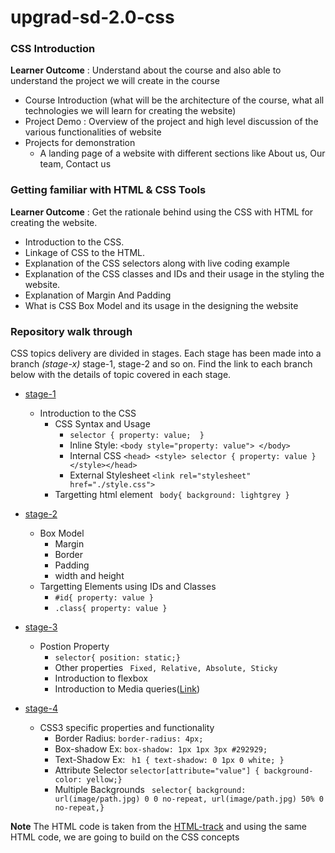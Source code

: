# upgrad-sd-2.0-css
### CSS Introduction
**Learner Outcome** : Understand about the course and also able to understand the project we will create in the course
 - Course Introduction (what will be the architecture of the course, what all technologies we will learn for creating the website)
 - Project Demo : Overview of the project and high level discussion of the various functionalities of website
 - Projects for demonstration
    - A landing page of a website with different sections like About us, Our  team, Contact us
### Getting familiar with HTML & CSS Tools 
**Learner Outcome** : Get the rationale behind using the CSS with HTML for creating the website.

  - Introduction to the CSS.
  - Linkage of CSS to the HTML.
  - Explanation of the CSS selectors along with live coding example
  - Explanation of the CSS classes and IDs and their usage in the styling the website.
  - Explanation of Margin And Padding
  - What is CSS Box Model and its usage in the designing the website

### Repository walk through
CSS topics delivery are divided in stages. Each stage has been made into a branch *(stage-x)* stage-1, stage-2 and so on. Find the link to each branch below with the details of topic covered in each stage. 

  - [stage-1]
    -  Introduction to the CSS
        - CSS Syntax and Usage
          -  ```selector { property: value;  }```
          -  Inline Style: ``` <body style="property: value"> </body> ```
          -  Internal CSS ```<head> <style> selector { property: value } </style></head>```
          -  External Stylesheet ```<link rel="stylesheet" href="./style.css">```
        -  Targetting html element ``` body{ background: lightgrey }```
     
  - [stage-2]
    - Box Model 
        - Margin
        - Border
        - Padding
        - width and height
    - Targetting Elements using IDs and Classes
        - ```#id{ property: value }```
        - ```.class{ property: value } ```

 - [stage-3]
    - Postion Property
        - ``` selector{ position: static;} ```
        - Other properties ``` Fixed, Relative, Absolute, Sticky```
        - Introduction to flexbox
        - Introduction to Media queries([Link](https://www.w3schools.com/css/css_rwd_mediaqueries.asp))

- [stage-4]
    - CSS3 specific properties and functionality
        - Border Radius: ```border-radius: 4px;```
        - Box-shadow Ex: ```box-shadow: 1px 1px 3px #292929;```
        - Text-Shadow Ex: ``` h1 { text-shadow: 0 1px 0 white; }```
        - Attribute Selector ```selector[attribute="value"] { background-color: yellow;} ```
        - Multiple Backgrounds ``` selector{ background: url(image/path.jpg) 0 0 no-repeat, url(image/path.jpg) 50% 0 no-repeat,}```

**Note** The HTML code is taken from the [HTML-track] and using the same HTML code, we are going to build on the CSS concepts

[//]: # (These are reference links used in the body of this note and get stripped out when the markdown processor does its job. There is no need to format nicely because it shouldn't be seen. Thanks SO - http://stackoverflow.com/questions/4823468/store-comments-in-markdown-syntax)


   [stage-1]: <https://github.com/PT2309/upgrad-sd-2-css/tree/stage-1>
   [stage-2]: <https://github.com/PT2309/upgrad-sd-2-css/tree/stage-2>
   [stage-3]: <https://github.com/PT2309/upgrad-sd-2-css/tree/stage-3>
   [stage-4]: <https://github.com/PT2309/upgrad-sd-2-css/tree/stage-4>
   [HTML-track]: <https://github.com/PT2309/upgrad-sd-2.0-html>